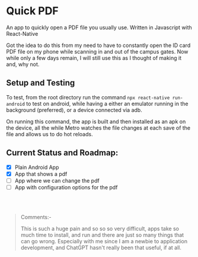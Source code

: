 # Quick PDF

An app to quickly open a PDF file you usually use. Written in Javascript with React-Native

Got the idea to do this from my need to have to constantly open the ID card PDF file on my phone while scanning in and out of the campus gates. Now while only a few days remain, I will still use this as I thought of making it and, why not.

## Setup and Testing

To test, from the root directory run the command `npx react-native run-android` to test on android, while having a either an emulator running in the background (preferred), or a device connected via adb. 

On running this command, the app is built and then installed as an apk on the device, all the while Metro watches the file changes at each save of the file and allows us to do hot reloads.

## Current Status and Roadmap:
 - [x] Plain Android App
 - [x] App that shows a pdf
 - [ ] App where we can change the pdf
 - [ ] App with configuration options for the pdf

<br>
<br>

> Comments:-
>
> This is such a huge pain and so so so very difficult, apps take so much time to install, and run and there are just so many things that can go wrong. Especially with me since I am a newbie to application development, and ChatGPT hasn't really been that useful, if at all. 